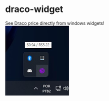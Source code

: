 # draco-widget
See Draco price directly from windows widgets!<br/>
![alt text](https://github.com/GabrielVitorGL/draco-widget/blob/main/demophoto.jpg)

